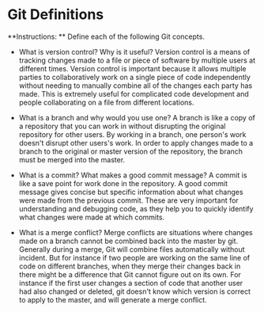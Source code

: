 # Git Definitions

**Instructions: ** Define each of the following Git concepts.

* What is version control?  Why is it useful?
	Version control is a means of tracking changes made to a file or piece of software by multiple users at different times. Version control is important because it allows multiple parties to collaboratively work on a single piece of code independently without needing to manually combine all of the changes each party has made. This is extremely useful for complicated code development and people collaborating on a file from different locations.

* What is a branch and why would you use one?
A branch is like a copy of a repository that you can work in without disrupting the original repository for other users. By working in a branch, one person's work doesn't disrupt other users's work. In order to apply changes made to a branch to the original or master version of the repository, the branch must be merged into the master.

* What is a commit? What makes a good commit message?
A commit is like a save point for work done in the repository. A good commit message gives concise but specific information about what changes were made from the previous commit. These are very important for understanding and debugging code, as they help you to quickly identify what changes were made at which commits.

* What is a merge conflict?
Merge conflicts are situations where changes made on a branch cannot be combined back into the master by git. Generally during a merge, Git will combine files automatically without incident. But for instance if two people are working on the same line of code on different branches, when they merge their changes back in there might be a difference that Git cannot figure out on its own. For instance if the first user changes a section of code that another user had also changed or deleted, git doesn't know which version is correct to apply to the master, and will generate a merge conflict.